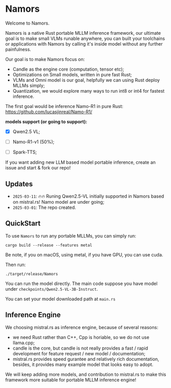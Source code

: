 # Namors

Welcome to Namors.

Namors is a native Rust portable MLLM inference framework, our ultimate goal is to make small VLMs runable anywhere, you can built your toolchains or applications with Namors by calling it's inside model without any further painfulness.

Our goal is to make Namors focus on:

- Candle as the engine core (computation, tensor etc);
- Optimizations on Small models, written in pure fast Rust;
- VLMs and Omni model is our goal, helpfully we can using Rust deploy MLLMs simply;
- Quantization, we would explore many ways to run int8 or int4 for fastest inference.

The first goal would be inference Namo-R1 in pure Rust: https://github.com/lucasjinreal/Namo-R1/

**models support (or going to support):**

- [X] Qwen2.5 VL;
- [ ] Namo-R1-v1 (50%);
- [ ] Spark-TTS;



If you want adding new LLM based model portable inference, create an issue and start & fork our repo!


## Updates

- `2025-03-11`: 🔥🔥 Runing Qwen2.5-VL initially supported in Namors based on mistral.rs! Namo model are under going;
- `2025-03-01`: The repo created.


## QuickStart

To use `Namors` to run any portable MLLMs, you can simply run:

```
cargo build --release --features metal
```

Be note, if you on macOS, using metal, if you have GPU, you can use cuda.

Then run:

```
./target/release/Namors
```

You can run the model directly. The main code suppose you have model under `checkpoints/Qwen2.5-VL-3B-Instruct`.

You can set your model downloaded path at `main.rs`


## Inference Engine

We choosing mistral.rs as inference engine, because of several reasons:

- we need Rust rather than C++, Cpp is horiable, so we do not use llama.cpp;
- candle is the core, but candle is not really provides a fast / rapid development for feature request / new model / documentation;
- mistral.rs provides speed gurantee and relatively rich documentation, besides, it provides many example model that looks easy to adopt.

We will keep adding more models, and contribution to mistral.rs to make this framework more suitable for portable MLLM inference engine!
